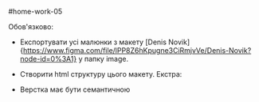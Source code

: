 #home-work-05

Обов'язково:

- Експортувати усі малюнки з макету [Denis Novik]{https://www.figma.com/file/lPP8Z6hKpugne3CiRmjvVe/Denis-Novik?node-id=0%3A1} у папку image.
- Створити html структуру цього макету.
  Екстра:

- Верстка має бути семантичною
